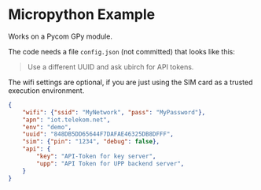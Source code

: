 # Micropython Example

Works on a Pycom GPy module.

The code needs a file `config.json` (not committed) that looks like this:

> Use a different UUID and ask ubirch for API tokens.

The wifi settings are optional, if you are just using the SIM card as a trusted execution environment.
```json
{
    "wifi": {"ssid": "MyNetwork", "pass": "MyPassword"},
    "apn": "iot.telekom.net",
    "env": "demo",
    "uuid": "848DB5DD65644F7DAFAE46325DB8DFFF",
    "sim": {"pin": "1234", "debug": false},
    "api": {
        "key": "API-Token for key server",
        "upp": "API Token for UPP backend server",
    }
}
```